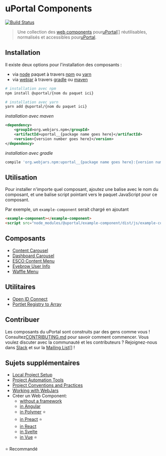# uPortal Components

[![Build Status](https://travis-ci.org/uPortal-contrib/uPortal-web-components.svg?branch=master)](https://travis-ci.org/uPortal-contrib/uPortal-web-components)

> Une collection des [web components][] pour[uPortal][][]  réutilisables, normalisés et accessibles pour[uPortal][].


## Installation

Il existe deux options pour l'installation des composants :

- via [node][] paquet à travers [npm][] ou [yarn][]
- via [webjar][] à travers [gradle][] ou [maven][]

```bash
# installation avec npm
npm install @uportal/{nom du paquet ici}

# installation avec yarn
yarn add @uportal/{nom du paquet ici}
```

_installation avec maven_

```xml
<dependency>
    <groupId>org.webjars.npm</groupId>
    <artifactId>uportal__{package name goes here}</artifactId>
    <version>{version number goes here}</version>
</dependency>
```

_installation avec gradle_

```gradle
compile 'org.webjars.npm:uportal__{package name goes here}:{version number goes here}'
```

## Utilisation

Pour installer n'importe quel composant, ajoutez une balise avec le nom du composant, et une balise script pointant vers le paquet JavaScript pour ce composant.

Par exemple, un `example-component` serait chargé en ajoutant
 
```html
<example-component></example-component>
<script src="node_modules/@uportal/example-component/dist/js/example-component.js"></script>
```

## Composants

- [Content Carousel](components/content-carousel/README.md)
- [Dashboard Carousel](components/dashboard-carousel/README.md)
- [ESCO Content Menu](components/esco-content-menu/README.md)
- [Eyebrow User Info](components/eyebrow-user-info/README.md)
- [Waffle Menu](components/waffle-menu/README.md)

## Utilitaires

- [Open ID Connect](components/open-id-connect/README.md)
- [Portlet Registry to Array](components/portlet-registry-to-array/README.md)

## Contribuer
Les composants du uPortal sont construits par des gens comme vous ! Consultez[CONTRIBUTING.md][] pour savoir comment commencer.
Vous voulez discuter avec la communauté et les contributeurs ? Rejoignez-nous dans [Slack][] et sur la [Mailing List][][] !

## Sujets supplémentaires

- [Local Project Setup](developer/SETUP.md)
- [Project Automation Tools](developer/AUTOMATION.md)
- [Project Conventions and Practices](developer/CONVENTIONS.md)
- [Working with WebJars](developer/WEBJARS.md)
- Créer un Web Component:
  - [without a framework](developer/create-web-component/PLAIN.md)
  - [in Angular](developer/create-web-component/ANGULAR.md)
  - [in Polymer](developer/create-web-component/POLYMER.md) :star:
  - [in Preact](developer/create-web-component/PREACT.md) :star:
  - [in React](developer/create-web-component/REACT.md)
  - [in Svelte](developer/create-web-component/SVELTE.md)
  - [in Vue](developer/create-web-component/VUE.md) :star:

:star: Recommandé

[contributing.md]: ../../CONTRIBUTING.md
[gradle]: https://docs.gradle.org
[mailing list]: https://groups.google.com/a/apereo.org/forum/#!forum/uportal-user
[maven]: http://maven.apache.org/
[node]: https://nodejs.org
[npm]: https://docs.npmjs.com/
[slack]: https://apereo.slack.com
[uportal]: https://github.com/Jasig/uPortal
[web components]: https://www.webcomponents.org/introduction
[webjar]: https://www.webjars.org/
[yarn]: https://yarnpkg.com/en/
